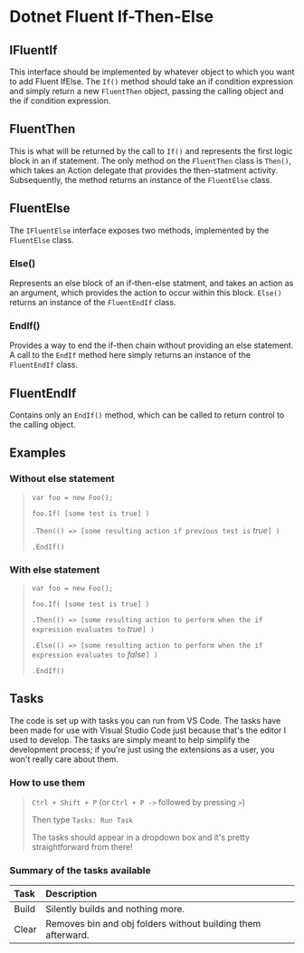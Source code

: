 # Dotnet Fluent If-Then-Else

## IFluentIf

This interface should be implemented by whatever object to which you want to add Fluent IfElse. The `If()` method should take an if condition expression and simply return a new `FluentThen` object, passing the calling object and the if condition expression.

## FluentThen

This is what will be returned by the call to `If()` and represents the first logic block in an if statement. The only method on the `FluentThen` class is `Then()`, which takes an Action delegate that provides the then-statment activity. Subsequently, the method returns an instance of the `FluentElse` class.

## FluentElse

The `IFluentElse` interface exposes two methods, implemented by the `FluentElse` class.

### Else()

Represents an else block of an if-then-else statment, and takes an action as an argument, which provides the action to occur within this block. `Else()` returns an instance of the `FluentEndIf` class.

### EndIf()

Provides a way to end the if-then chain without providing an else statement. A call to the `EndIf` method here simply returns an instance of the `FluentEndIf` class.

## FluentEndIf

Contains only an `EndIf()` method, which can be called to return control to the calling object.

## Examples

### Without else statement

> `var foo = new Foo();`
>
> `foo.If( [some test is true] )`
>
> `.Then(() => [some resulting action if previous test is` _true_`] )`
>
> `.EndIf()`

### With else statement

> `var foo = new Foo();`
>
> `foo.If( [some test is true] )`
>
> `.Then(() => [some resulting action to perform when the if expression evaluates to` _true_`] )`
>
> `.Else(() => [some resulting action to perform when the if expression evaluates to` _false_`] )`
>
> `.EndIf()`

## Tasks

The code is set up with tasks you can run from VS Code. The tasks have been made for use with Visual Studio Code just because that's the editor I used to develop. The tasks are simply meant to help simplify the development process; if you're just using the extensions as a user, you won't really care about them.

### How to use them

> `Ctrl + Shift + P` (or `Ctrl + P ->` followed by pressing `>`)
>
> Then type `Tasks: Run Task`
>
> The tasks should appear in a dropdown box and it's pretty straightforward from there!

### Summary of the tasks available

| Task  | Description                                                  |
| :---- | :----------------------------------------------------------- |
| Build | Silently builds and nothing more.                            |
| Clear | Removes bin and obj folders without building them afterward. |
